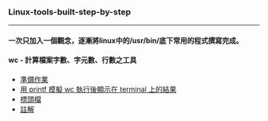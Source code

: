 ### Linux-tools-built-step-by-step
---
#### 一次只加入一個觀念，逐漸將linux中的/usr/bin/底下常用的程式撰寫完成。

#### wc - 計算檔案字數、字元數、行數之工具

* [準備作業](requirements.md)
* [用 printf 模擬 wc 執行後顯示在 terminal 上的結果](wc/wc_printf.md)
* [標頭檔](wc/wc_header.md)
* [註解](wc/wc_comment.md)
